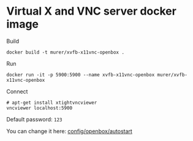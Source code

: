 # Virtual X and VNC server docker image

Build

```shell
docker build -t murer/xvfb-x11vnc-openbox .
```

Run

```shell
docker run -it -p 5900:5900 --name xvfb-x11vnc-openbox murer/xvfb-x11vnc-openbox
```

Connect

```shell
# apt-get install xtightvncviewer
vncviewer localhost:5900
```

Default password: ```123```

You can change it here: [ config/openbox/autostart ](https://github.com/murer/docker-xvfb-x11vnc-openbox/blob/master/config/openbox/autostart)
